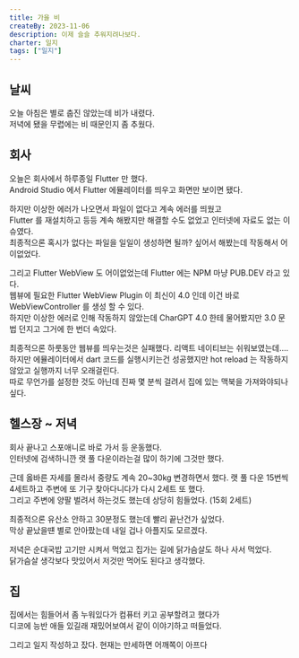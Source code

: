 ```yaml
---
title: 가을 비
createBy: 2023-11-06
description: 이제 슬슬 추워지려나보다.
charter: 일지
tags: ["일지"]
---
```


## 날씨

오늘 아침은 별로 춥진 않았는데 비가 내렸다.  
저녁에 됐을 무렵에는 비 때문인지 좀 추웠다.

## 회사

오늘은 회사에서 하루종일 Flutter 만 했다.  
Android Studio 에서 Flutter 에뮬레이터를 띄우고 화면만 보이면 됐다.

하지만 이상한 에러가 나오면서 파일이 없다고 계속 에러를 띄웠고  
Flutter 를 재설치하고 등등 계속 해봤지만 해결할 수도 없었고 인터넷에 자료도 없는 이슈였다.  
최종적으론 혹시가 없다는 파일을 일일이 생성하면 될까? 싶어서 해봤는데 작동해서 어이없었다.

그리고 Flutter WebView 도 어이없었는데 Flutter 에는 NPM 마냥 PUB.DEV 라고 있다.  
웹뷰에 필요한 Flutter WebView Plugin 이 최신이 4.0 인데 이건 바로 WebViewController 를 생성 할 수 있다.  
하지만 이상한 에러로 인해 작동하지 않았는데 CharGPT 4.0 한테 물어봤지만 3.0 문법 던지고 그거에 한 번더 속았다.

최종적으론 하룻동안 웹뷰를 띄우는것은 실패했다. 리액트 네이티브는 쉬워보였는데....  
하지만 에뮬레이터에서 dart 코드를 실행시키는건 성공했지만 hot reload 는 작동하지 않았고 실행까지 너무 오래걸린다.  
따로 무언가를 설정한 것도 아닌데 진짜 몇 분씩 걸려서 집에 있는 맥북을 가져와야되나 싶다.

## 헬스장 ~ 저녁

회사 끝나고 스포애니로 바로 가서 등 운동했다.  
인터넷에 검색하니깐 랫 풀 다운이라는걸 많이 하기에 그것만 했다.

근데 옳바른 자세를 몰라서 중량도 계속 20~30kg 변경하면서 했다.
랫 풀 다운 15번씩 4세트하고 주변에 또 기구 찾아다니다가 다시 2세트 또 했다.  
그리고 주변에 양팔 벌려서 하는것도 했는데 상당히 힘들었다. (15회 2세트)

최종적으론 유산소 안하고 30분정도 했는데 빨리 끝난건가 싶었다.  
막상 끝났을떈 별로 안아팠는데 내일 겁나 아플지도 모르겠다.

저녁은 순대국밥 고기만 시켜서 먹었고 집가는 길에 닭가슴살도 하나 사서 먹었다.  
닭가슴살 생각보다 맛있어서 저것만 먹어도 된다고 생각했다.

## 집

집에서는 힘들어서 좀 누워있다가 컴퓨터 키고 공부할려고 했다가  
디코에 능반 애들 있길래 재밌어보여서 같이 이야기하고 떠들었다.

그리고 일지 작성하고 잤다. 현재는 만세하면 어깨쪽이 아프다
